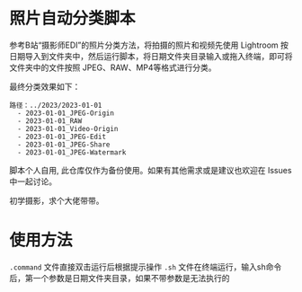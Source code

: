 # 照片自动分类脚本

参考B站“摄影师EDI”的照片分类方法，将拍摄的照片和视频先使用 Lightroom 按日期导入到文件夹中，然后运行脚本，将日期文件夹目录输入或拖入终端，即可将文件夹中的文件按照 JPEG、RAW、MP4等格式进行分类。

最终分类效果如下：

```
路径：../2023/2023-01-01
  - 2023-01-01_JPEG-Origin
  - 2023-01-01_RAW
  - 2023-01-01_Video-Origin
  - 2023-01-01_JPEG-Edit
  - 2023-01-01_JPEG-Share
  - 2023-01-01_JPEG-Watermark
```

脚本个人自用, 此仓库仅作为备份使用。如果有其他需求或是建议也欢迎在 Issues 中一起讨论。

初学摄影，求个大佬带带。

# 使用方法

`.command` 文件直接双击运行后根据提示操作
`.sh` 文件在终端运行，输入sh命令后，第一个参数是日期文件夹目录，如果不带参数是无法执行的
